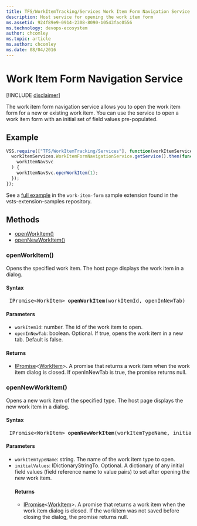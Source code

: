 ```yaml
---
title: TFS/WorkItemTracking/Services Work Item Form Navigation Service API | Extensions for Azure DevOps Services
description: Host service for opening the work item form
ms.assetid: 924f89e9-0914-2308-8090-b0543fac0556
ms.technology: devops-ecosystem
author: chcomley
ms.topic: article
ms.author: chcomley
ms.date: 08/04/2016
---
```


# Work Item Form Navigation Service

[!INCLUDE [disclaimer](../../../_data/disclaimer.md)]

The work item form navigation service allows you to open the work item form for a new or existing work item. You can use the service to open a work item form with an initial set of field values pre-populated.

## Example

```js
VSS.require(["TFS/WorkItemTracking/Services"], function(workItemServices) {
  workItemServices.WorkItemFormNavigationService.getService().then(function(
    workItemNavSvc
  ) {
    workItemNavSvc.openWorkItem(1);
  });
});
```

See a [full example](https://github.com/Microsoft/vsts-extension-samples/blob/master/work-item-form/workItemService.html) in the `work-item-form` sample extension found in the vsts-extension-samples repository.

## Methods

- [openWorkItem()](#method_openWorkItem)
- [openNewWorkItem()](#method_openNewWorkItem)

<a name="method_openWorkItem"></a>

### openWorkItem()

Opens the specified work item. The host page displays the work item in a dialog.

#### Syntax

<pre class='syntax'>
 IPromise&lt;WorkItem&gt; <b>openWorkItem</b>(workItemId, openInNewTab)
</pre>

#### Parameters

- `workItemId`: number. The id of the work item to open.
- `openInNewTab`: boolean. Optional. If true, opens the work item in a new tab. Default is false.

#### Returns

- [IPromise](../../../VSS/References/VSS_WebPlatform_Interfaces/IPromise.md)&lt;[WorkItem](../Contracts/WorkItem.md)&gt;. A promise that returns a work item when the work item dialog is closed. If openInNewTab is true, the promise returns null.

<a name="method_openNewWorkItem"></a>

### openNewWorkItem()

Opens a new work item of the specified type. The host page displays the new work item in a dialog.

#### Syntax

<pre class='syntax'>
 IPromise&lt;WorkItem&gt; <b>openNewWorkItem</b>(workItemTypeName, initialValues)
</pre>

#### Parameters

- `workItemTypeName`: string. The name of the work item type to open.
- `initialValues`: IDictionaryStringTo<Object>. Optional. A dictionary of any initial field values (field reference name to value pairs) to set after opening the new work item.

#### Returns

- [IPromise](../../../VSS/References/VSS_WebPlatform_Interfaces/IPromise.md)&lt;[WorkItem](../Contracts/WorkItem.md)&gt;. A promise that returns a work item when the work item dialog is closed. If the workitem was not saved before closing the dialog, the promise returns null.
